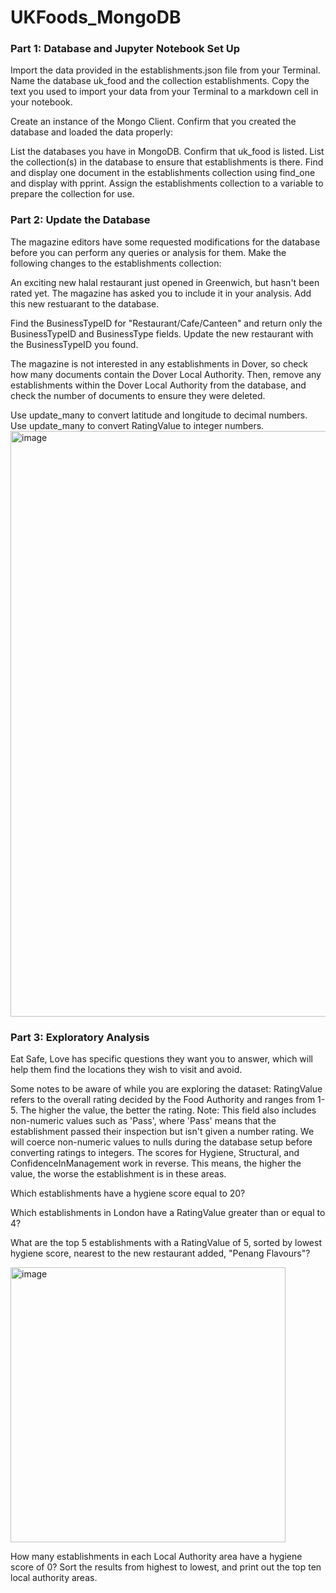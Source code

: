 # UKFoods_MongoDB

### Part 1: Database and Jupyter Notebook Set Up
Import the data provided in the establishments.json file from your Terminal. Name the database uk_food and the collection establishments. Copy the text you used to import your data from your Terminal to a markdown cell in your notebook.

Create an instance of the Mongo Client.
Confirm that you created the database and loaded the data properly:

List the databases you have in MongoDB. Confirm that uk_food is listed.
List the collection(s) in the database to ensure that establishments is there.
Find and display one document in the establishments collection using find_one and display with pprint.
Assign the establishments collection to a variable to prepare the collection for use.


### Part 2: Update the Database
The magazine editors have some requested modifications for the database before you can perform any queries or analysis for them. Make the following changes to the establishments collection:

An exciting new halal restaurant just opened in Greenwich, but hasn't been rated yet. The magazine has asked you to include it in your analysis. Add this new restuarant to the database. 

Find the BusinessTypeID for "Restaurant/Cafe/Canteen" and return only the BusinessTypeID and BusinessType fields.
Update the new restaurant with the BusinessTypeID you found.

The magazine is not interested in any establishments in Dover, so check how many documents contain the Dover Local Authority. Then, remove any establishments within the Dover Local Authority from the database, and check the number of documents to ensure they were deleted.

Use update_many to convert latitude and longitude to decimal numbers.
Use update_many to convert RatingValue to integer numbers.
<img width="937" alt="image" src="https://github.com/SavannahWithAnH/Module-12-Challenge/assets/126124356/c75fb506-4c9c-4587-9aa6-1d8e6d368765">


### Part 3: Exploratory Analysis
Eat Safe, Love has specific questions they want you to answer, which will help them find the locations they wish to visit and avoid.

Some notes to be aware of while you are exploring the dataset:
RatingValue refers to the overall rating decided by the Food Authority and ranges from 1-5. The higher the value, the better the rating.
Note: This field also includes non-numeric values such as 'Pass', where 'Pass' means that the establishment passed their inspection but isn't given a number rating. We will coerce non-numeric values to nulls during the database setup before converting ratings to integers.
The scores for Hygiene, Structural, and ConfidenceInManagement work in reverse. This means, the higher the value, the worse the establishment is in these areas.

Which establishments have a hygiene score equal to 20?

Which establishments in London have a RatingValue greater than or equal to 4?

What are the top 5 establishments with a RatingValue of 5, sorted by lowest hygiene score, nearest to the new restaurant added, "Penang Flavours"?

<img width="440" alt="image" src="https://github.com/SavannahWithAnH/Module-12-Challenge/assets/126124356/db5d624e-04f7-4e91-8622-73c15f1815c8">


How many establishments in each Local Authority area have a hygiene score of 0? Sort the results from highest to lowest, and print out the top ten local authority areas.


